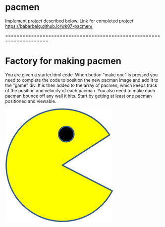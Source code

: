 # pacmen

Implement project described below.
Link for completed project:  
<https://babarbaig.github.io/wk07-pacmen/>

=====================================================================

# Factory for making pacmen

You are given a starter.html code.
When button "make one" is pressed you need to complete the code 
to position the new pacman image and add it to the "game" div. It is then added to the array of pacmen, which keeps track of the position and velocity of each pacman.
You also need to make each pacman bounce off any wall it hits. 
Start by getting at least one pacman positioned and viewable. 

<img src="PacMan1.png">
